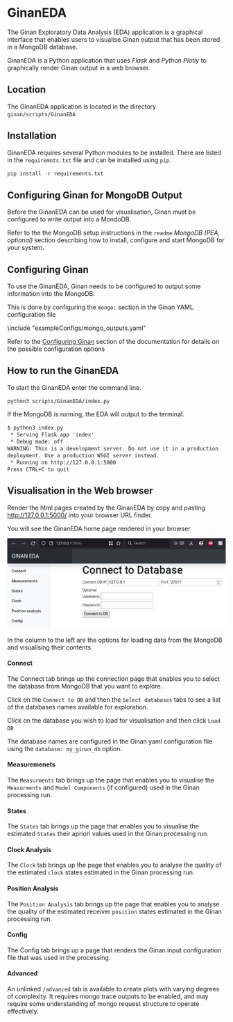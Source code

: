 # GinanEDA

The Ginan Exploratory Data Analysis (EDA) application is a graphical interface that enables users to visualise Ginan output that has been stored in a MongoDB database.

GinanEDA is a Python application that uses *Flask* and *Python Plotly* to graphically render Ginan output in a web browser.

## Location

The GinanEDA application is located in the directory `ginan/scripts/GinanEDA`

## Installation

GinanEDA requires several Python modules to be installed. There are listed in the `requiremnts.txt` file and can be installed using `pip`.

```python
pip install -r requirements.txt
```

## Configuring Ginan for MongoDB Output

Before the GinanEDA can be used for visualisation, Ginan must be configured to write output into a MondoDB.

Refer to the the MongoDB setup instructions in the `readme` *MongoDB (PEA, optional)* section describing how to install, configure and start MongoDB for your system.

## Configuring Ginan

To use the GinanEDA, Ginan needs to be configured to output some information into the MongoDB.

This is done by configuring the `mongo:` section in the Ginan YAML configuration file

\include "exampleConfigs/mongo_outputs.yaml"

Refer to the [Configuring Ginan](page.html?c=on&p=ginanConfiguration.md) section of the documentation for details on the possible configuration options

## How to run the GinanEDA

To start the GinanEDA enter the command line.

```
python3 scripts/GinanEDA/index.py
```

If the MongoDB is running, the EDA will output to the terminal.

```
$ python3 index.py
 * Serving Flask app 'index'
 * Debug mode: off
WARNING: This is a development server. Do not use it in a production deployment. Use a production WSGI server instead.
 * Running on http://127.0.0.1:5000
Press CTRL+C to quit
```

## Visualisation in the Web browser

Render the html pages created by the GinanEDA by copy and pasting  http://127.0.0.1:5000/ into your browser URL finder.

You will see the GinanEDA home page rendered in your browser

![](images/GinanEDA_home.png)

In the column to the left are the options for loading data from the MongoDB and visualising their contents

#### Connect

The Connect tab brings up the connection page that enables you to select the database from MongoDB that you want to explore.

Click on the `Connect to DB` and then the `Select databases` tabs to see a list of the databases names available for exploration.

Click on the database you wish to load for visualisation and then click `Load DB`

The database names are configured in the Ginan yaml configuration file using the `database: my_ginan_db` option.

#### Measuremenets

The `Measurments` tab brings up the page that enables you to visualise the `Measurments` and `Model Components` (if configured) used in the Ginan processing run.

#### States

The `States` tab brings up the page that enables you to visualise the estimated `States` their apriori values used in the Ginan processing run.

#### Clock Analysis

The `Clock` tab brings up the page that enables you to analyse the quality of the estimated `clock` states estimated in the Ginan processing run.

#### Position Analysis

The `Position Analysis` tab brings up the page that enables you to analyse the quality of the estimated receiver `position` states estimated in the Ginan processing run.

#### Config

The Config tab brings up a page that renders the Ginan input configuration file that was used in the processing.

#### Advanced

An unlinked `/advanced` tab is available to create plots with varying degrees of complexity. It requires mongo trace outputs to be enabled, and may require some understanding of mongo request structure to operate effectively.